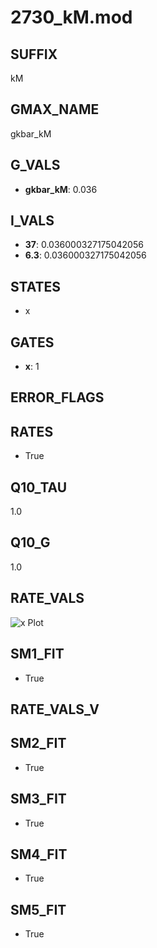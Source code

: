 # 2730_kM.mod

## SUFFIX

kM

## GMAX_NAME

gkbar_kM

## G_VALS

- **gkbar_kM**: 0.036

## I_VALS

- **37**: 0.036000327175042056
- **6.3**: 0.036000327175042056

## STATES

- x

## GATES

- **x**: 1

## ERROR_FLAGS


## RATES

- True

## Q10_TAU

1.0

## Q10_G

1.0

## RATE_VALS

![x Plot](/Users/pbozelos/Dropbox/icg-Chai-Panos/supermodels/output_markdown_files/K/2730_kM.mod/images/x.png)

## SM1_FIT

- True

## RATE_VALS_V

## SM2_FIT

- True

## SM3_FIT

- True

## SM4_FIT

- True

## SM5_FIT

- True

